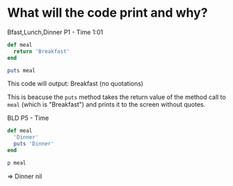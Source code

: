 # What will the code print and why?

Bfast,Lunch,Dinner P1 - Time 1:01

```ruby
def meal
  return 'Breakfast'
end

puts meal
```

This code will output:
Breakfast (no quotations)

This is beacuse the `puts` method takes the return value of the method call to `meal` (which is "Breakfast") and prints it to the screen without quotes.

BLD P5 - Time

```ruby
def meal
  'Dinner'
  puts 'Dinner'
end

p meal
```
=>
Dinner
nil
